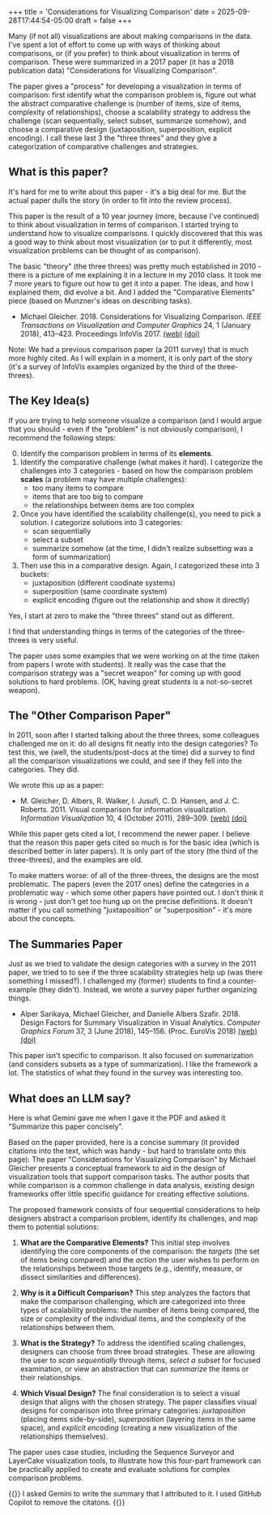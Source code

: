 +++
title = 'Considerations for Visualizing Comparison'
date = 2025-09-28T17:44:54-05:00
draft = false
+++

Many (if not all) visualizations are about making comparisons in the data. I've spent a lot of effort to come up with ways of thinking about comparisons, or (if you prefer) to think about visualization in terms of comparison. These were summarized in a 2017 paper (it has a 2018 publication data) "Considerations for Visualizing Comparison". 

The paper gives a "process" for developing a visualization in terms of comparison: first identify what the comparison problem is, figure out what the abstract comparative challenge is (number of items, size of items, complexity of relationships), choose a scalability strategy to address the challenge (scan sequentially, select subset, summarize somehow), and choose a comparative design (juxtaposition, superposition, explicit encoding). I call these last 3 the "three threes" and they give a categorization of comparative challenges and strategies.

<!--more-->

## What is this paper?

It's hard for me to write about this paper - it's a big deal for me. But the actual paper dulls the story (in order to fit into the review process). 

This paper is the result of a 10 year journey (more, because I've continued) to think about visualization in terms of comparison. I started trying to understand how to visualize comparisons. I quickly discovered that this was a good way to think about most visualization (or to put it differently, most visualization problems can be thought of as comparison).

The basic "theory" (the three threes) was pretty much established in 2010 - there is a picture of me explaining it in a lecture in my 2010 class. It took me 7 more years to figure out how to get it into a paper. The ideas, and how I explained them, did evolve a bit. And I added the "Comparative Elements" piece (based on Munzner's ideas on describing tasks).

+ Michael Gleicher. 2018. Considerations for Visualizing Comparison. *IEEE Transactions on Visualization and Computer Graphics* 24, 1 (January 2018), 413–423. Proceedings InfoVis 2017. [(web)](https://graphics.cs.wisc.edu/Papers/2018/Gle18/) [(doi)](https://doi.org/10.1109/TVCG.2017.2744199)

Note: We had a previous comparison paper (a 2011 survey) that is much more highly cited. As I will explain in a moment, it is only part of the story (it's a survey of InfoVis examples organized by the third of the three-threes).

## The Key Idea(s)

If you are trying to help someone visualize a comparison (and I would argue that you should - even if the "problem" is not obviously comparison), I recommend the following steps:

0. Identify the comparison problem in terms of its **elements**.
1. Identify the comparative challenge (what makes it hard). I categorize the challenges into 3 categories - based on how the comparison problem **scales** (a problem may have multiple challenges):
    - too many items to compare
    - items that are too big to compare
    - the relationships between items are too complex
2. Once you have identified the scalability challenge(s), you need to pick a solution. I categorize solutions into 3 categories:
    - scan sequentially
    - select a subset
    - summarize somehow (at the time, I didn't realize subsetting was a form of summarization)
3. Then use this in a comparative design. Again, I categorized these into 3 buckets:
    - juxtaposition (different coodinate systems)
    - superposition (same coordinate system)
    - explicit encoding (figure out the relationship and show it directly)

Yes, I start at zero to make the "three threes" stand out as different.

I find that understanding things in terms of the categories of the three-threes is very useful. 

The paper uses some examples that we were working on at the time (taken from papers I wrote with students). It really was the case that the comparison strategy was a "secret weapon" for coming up with good solutions to hard problems. (OK, having great students is a not-so-secret weapon).

## The "Other Comparison Paper"

In 2011, soon after I started talking about the three threes, some colleagues challenged me on it: do all designs fit neatly into the design categories? To test this, we (well, the students/post-docs at the time) did a survey to find all the comparison visualizations we could, and see if they fell into the categories. They did.

We wrote this up as a paper:
- M. Gleicher, D. Albers, R. Walker, I. Jusufi, C. D. Hansen, and J. C. Roberts. 2011. Visual comparison for information visualization. *Information Visualization* 10, 4 (October 2011), 289–309. [(web)](https://graphics.cs.wisc.edu/Papers/2011/GAWJHR11/) [(doi)](https://doi.org/10.1177/1473871611416549)

While this paper gets cited a lot, I recommend the newer paper. I believe that the reason this paper gets cited so much is for the basic idea (which is described better in later papers). It is only part of the story (the third of the three-threes), and the examples are old.

To make matters worse: of all of the three-threes, the designs are the most problematic. The papers (even the 2017 ones) define the categories in a problematic way - which some other papers have pointed out. I don't think it is wrong - just don't get too hung up on the precise definitions. It doesn't matter if you call something "juxtaposition" or "superposition" - it's more about the concepts.

## The Summaries Paper

Just as we tried to validate the design categories with a survey in the 2011 paper, we tried to to see if the three scalability strategies help up (was there something I missed?). I challenged my (former) students to find a counter-example (they didn't). Instead, we wrote a survey paper further organizing things.

- Alper Sarikaya, Michael Gleicher, and Danielle Albers Szafir. 2018. Design Factors for Summary Visualization in Visual Analytics. *Computer Graphics Forum* 37, 3 (June 2018), 145–156. (Proc. EuroVis 2018) [(web)](https://graphics.cs.wisc.edu/Papers/2018/SGA18/) [(doi)](https://doi.org/10.1111/cgf.13408)

This paper isn't specific to comparison. It also focused on summarization (and considers subsets as a type of summarization). I like the framework a lot. The statistics of what they found in the survey was interesting too.

## What does an LLM say?

Here is what Gemini gave me when I gave it the PDF and asked it "Summarize this paper concisely".

Based on the paper provided, here is a concise summary (it provided citations into the text, which was handy - but hard to translate onto this page):
The paper "Considerations for Visualizing Comparison" by Michael Gleicher presents a conceptual framework to aid in the design of visualization tools that support comparison tasks. The author posits that while comparison is a common challenge in data analysis, existing design frameworks offer little specific guidance for creating effective solutions.

The proposed framework consists of four sequential considerations to help designers abstract a comparison problem, identify its challenges, and map them to potential solutions:

1.  **What are the Comparative Elements?** This initial step involves identifying the core components of the comparison: the *targets* (the set of items being compared) and the *action* the user wishes to perform on the relationships between those targets (e.g., identify, measure, or dissect similarities and differences).

2.  **Why is it a Difficult Comparison?** This step analyzes the factors that make the comparison challenging, which are categorized into three types of scalability problems: the number of items being compared, the size or complexity of the individual items, and the complexity of the relationships between them.

3.  **What is the Strategy?** To address the identified scaling challenges, designers can choose from three broad strategies. These are allowing the user to *scan sequentially* through items, *select a subset* for focused examination, or view an abstraction that can *summarize* the items or their relationships.

4.  **Which Visual Design?** The final consideration is to select a visual design that aligns with the chosen strategy. The paper classifies visual designs for comparison into three primary categories: *juxtaposition* (placing items side-by-side), *superposition* (layering items in the same space), and *explicit encoding* (creating a new visualization of the relationships themselves).

The paper uses case studies, including the Sequence Surveyor and LayerCake visualization tools, to illustrate how this four-part framework can be practically applied to create and evaluate solutions for complex comparison problems.

{{<genai>}}
I asked Gemini to write the summary that I attributed to it. I used GitHub Copilot to remove the citatons.
{{</genai>}}